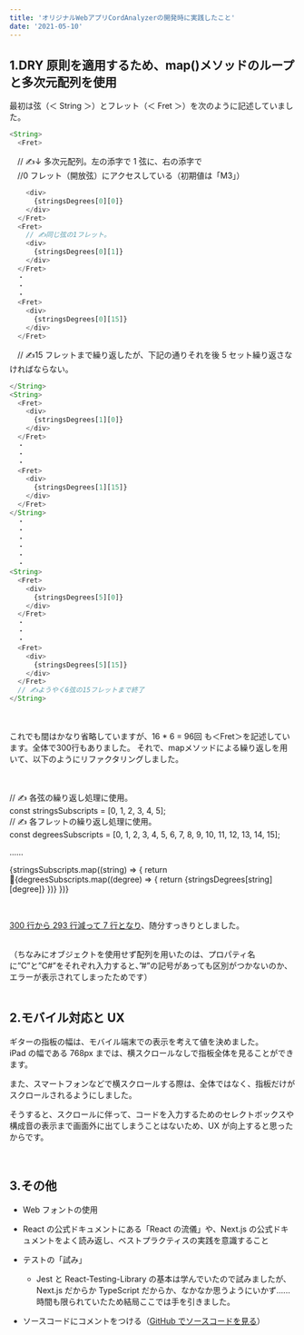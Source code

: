 ```yaml
---
title: 'オリジナルWebアプリCordAnalyzerの開発時に実践したこと'
date: '2021-05-10'
---
```


## 1.DRY 原則を適用するため、map()メソッドのループと多次元配列を使用

最初は弦（＜ String ＞）とフレット（＜ Fret ＞）を次のように記述していました。

```javascript
<String>
  <Fret>
```
　// ✍️↓ 多次元配列。左の添字で 1 弦に、右の添字で<br>
　//0 フレット（開放弦）にアクセスしている（初期値は「M3」）
```javascript
    <div>
      {stringsDegrees[0][0]}
    </div>
  </Fret>
  <Fret>
    // ✍️同じ弦の1フレット。
    <div>
      {stringsDegrees[0][1]}
    </div>
  </Fret>
  ・
  ・
  ・
  <Fret>
    <div>
      {stringsDegrees[0][15]}
    </div>
  </Fret>
```

　// ✍️15 フレットまで繰り返したが、下記の通りそれを後 5 セット繰り返さなければならない。

```javascript
</String>
<String>
  <Fret>
    <div>
      {stringsDegrees[1][0]}
    </div>
  </Fret>
  ・
  ・
  ・
  <Fret>
    <div>
      {stringsDegrees[1][15]}
    </div>
  </Fret>
</String>
  ・
  ・
  ・
  ・
  ・
  ・
<String>
  <Fret>
    <div>
      {stringsDegrees[5][0]}
    </div>
  </Fret>
  ・
  ・
  ・
  <Fret>
    <div>
      {stringsDegrees[5][15]}
    </div>
  </Fret>
  // ✍️ようやく6弦の15フレットまで終了
</String>
```

<br>
<br>
これでも間はかなり省略していますが、16 * 6 = 96回 も＜Fret＞を記述しています。全体で300行もありました。
それで、mapメソッドによる繰り返しを用いて、以下のようにリファクタリングしました。
<br>
<br>
<br>

// ✍️ 各弦の繰り返し処理に使用。<br>
const stringsSubscripts = [0, 1, 2, 3, 4, 5];<br>
// ✍️ 各フレットの繰り返し処理に使用。<br>
const degreesSubscripts = [0, 1, 2, 3, 4, 5, 6, 7, 8, 9, 10, 11, 12, 13, 14, 15];

……

{stringsSubscripts.map((string) => {
return <String>{degreesSubscripts.map((degree) => {
return <Fret>{stringsDegrees[string][degree]}</Fret>
})}</String>
})}

<br>

<u>300 行から 293 行減って 7 行となり</u>、随分すっきりとしました。

<br>
（ちなみにオブジェクトを使用せず配列を用いたのは、プロパティ名に”C”と”C#”をそれぞれ入力すると、”#”の記号があっても区別がつかないのか、エラーが表示されてしまったためです）

<br>
<br>

## 2.モバイル対応と UX

ギターの指板の幅は、モバイル端末での表示を考えて値を決めました。  
iPad の幅である 768px までは、横スクロールなしで指板全体を見ることができます。

また、スマートフォンなどで横スクロールする際は、全体ではなく、指板だけがスクロールされるようにしました。

そうすると、スクロールに伴って、コードを入力するためのセレクトボックスや構成音の表示まで画面外に出てしまうことはないため、UX が向上すると思ったからです。

<br>

## 3.その他

- Web フォントの使用

- React の公式ドキュメントにある「React の流儀」や、Next.js の公式ドキュメントをよく読み返し、ベストプラクティスの実践を意識すること

- テストの「試み」

  - Jest と React-Testing-Library の基本は学んでいたので試みましたが、Next.js だからか TypeScript だからか、なかなか思うようにいかず......時間も限られていたため結局ここでは手を引きました。

- ソースコードにコメントをつける（​​​​​​​​​​​​​​​[GitHub でソースコードを見る](https://github.com/BBC-Radiance/nextts-blog/blob/main/pages/posts/cordAnalyzer.tsx)）
